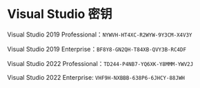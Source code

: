 # Visual Studio 密钥

Visual Studio 2019 Professional：`NYWVH-HT4XC-R2WYW-9Y3CM-X4V3Y`

Visual Studio 2019 Enterprise：`BF8Y8-GN2QH-T84XB-QVY3B-RC4DF`

Visual Studio 2022 Professional：`TD244-P4NB7-YQ6XK-Y8MMM-YWV2J`

Visual Studio 2022 Enterprise: `VHF9H-NXBBB-638P6-6JHCY-88JWH`
